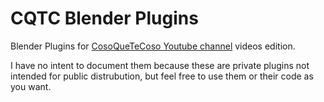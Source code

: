 # CQTC Blender Plugins

Blender Plugins for [CosoQueTeCoso Youtube channel](https://www.youtube.com/c/CosoQueTeCosoTutoriales) videos edition.

I have no intent to document them because these are private plugins not intended for public distrubution, but feel free to use them or their code as you want.
